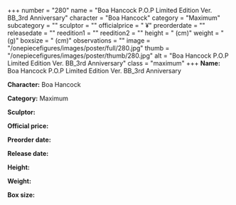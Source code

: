+++
number = "280"
name = "Boa Hancock P.O.P Limited Edition Ver. BB_3rd Anniversary"
character = "Boa Hancock"
category = "Maximum"
subcategory = ""
sculptor = ""
officialprice = " ¥"
preorderdate = ""
releasedate = ""
reedition1 = ""
reedition2 = ""
height = " (cm)"
weight = " (g)"
boxsize = " (cm)"
observations = ""
image = "/onepiecefigures/images/poster/full/280.jpg"
thumb = "/onepiecefigures/images/poster/thumb/280.jpg"
alt = "Boa Hancock P.O.P Limited Edition Ver. BB_3rd Anniversary"
class = "maximum"
+++
**Name:** Boa Hancock P.O.P Limited Edition Ver. BB_3rd Anniversary

**Character:** Boa Hancock

**Category:** Maximum 

**Sculptor:** 

**Official price:** 

**Preorder date:** 

**Release date:** 

**Height:** 

**Weight:** 

**Box size:** 
